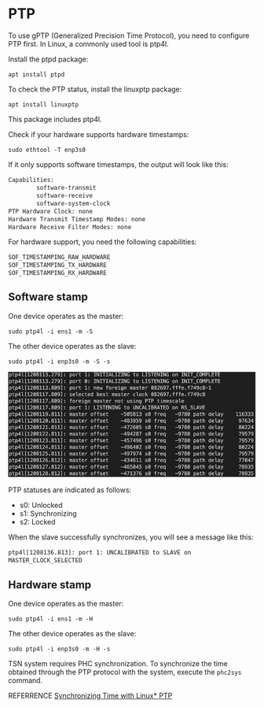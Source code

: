 # PTP
To use gPTP (Generalized Precision Time Protocol), you need to configure PTP first. In Linux, a commonly used tool is ptp4l.

Install the ptpd package:
```
apt install ptpd
```

To check the PTP status, install the linuxptp package:
```
apt install linuxptp
```
This package includes ptp4l.

Check if your hardware supports hardware timestamps:
```
sudo ethtool -T enp3s0
```
If it only supports software timestamps, the output will look like this:
```
Capabilities:
        software-transmit
        software-receive
        software-system-clock
PTP Hardware Clock: none
Hardware Transmit Timestamp Modes: none
Hardware Receive Filter Modes: none
```

For hardware support, you need the following capabilities:
```
SOF_TIMESTAMPING_RAW_HARDWARE
SOF_TIMESTAMPING_TX_HARDWARE
SOF_TIMESTAMPING_RX_HARDWARE
```
## Software stamp
One device operates as the master:
```
sudo ptp4l -i ens1 -m -S
```

The other device operates as the slave:
```
sudo ptp4l -i enp3s0 -m -S -s
```
![ptp4l results](./images/1026ptp4l.png)

PTP statuses are indicated as follows:
- s0: Unlocked
- s1: Synchronizing
- s2: Locked

When the slave successfully synchronizes, you will see a message like this:
```
ptp4l[1208136.813]: port 1: UNCALIBRATED to SLAVE on MASTER_CLOCK_SELECTED
```

## Hardware stamp

One device operates as the master:
```
sudo ptp4l -i ens1 -m -H
```

The other device operates as the slave:
```
sudo ptp4l -i enp3s0 -m -H -s
```

TSN system requires PHC synchronization.
To synchronize the time obtained through the PTP protocol with the system, execute the `phc2sys` command.

REFERRENCE
[Synchronizing Time with Linux* PTP](https://tsn.readthedocs.io/timesync.html)